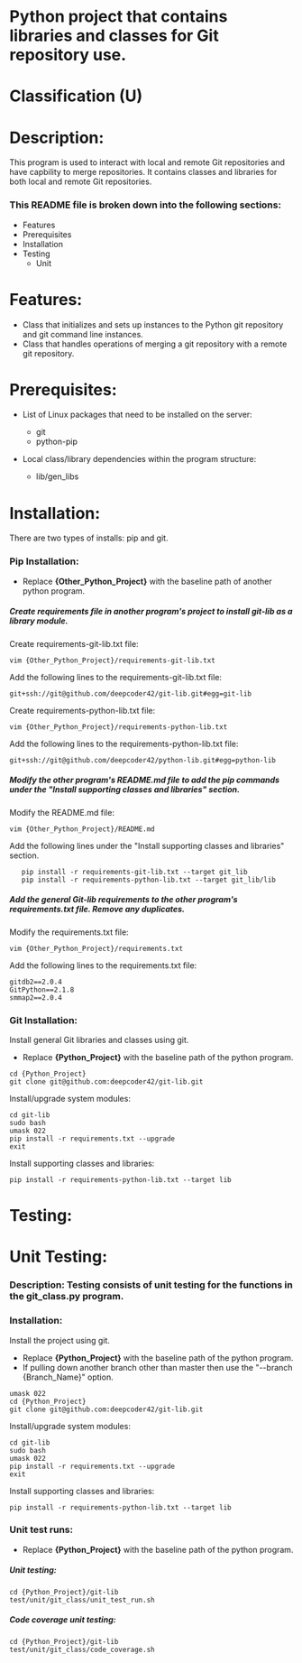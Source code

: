 # Python project that contains libraries and classes for Git repository use.
# Classification (U)

# Description:
  This program is used to interact with local and remote Git repositories and have capbility to merge repositories.  It contains classes and libraries for both local and remote Git repositories.

###  This README file is broken down into the following sections:
  * Features
  * Prerequisites
  * Installation
  * Testing
    - Unit


# Features:
  * Class that initializes and sets up instances to the Python git repository and git command line instances.
  * Class that handles operations of merging a git repository with a remote git repository.


# Prerequisites:

  * List of Linux packages that need to be installed on the server:
    - git
    - python-pip

  * Local class/library dependencies within the program structure:
    - lib/gen_libs


# Installation:
  There are two types of installs: pip and git.

### Pip Installation:
  * Replace **{Other_Python_Project}** with the baseline path of another python program.

##### Create requirements file in another program's project to install git-lib as a library module.

Create requirements-git-lib.txt file:
```
vim {Other_Python_Project}/requirements-git-lib.txt
```

Add the following lines to the requirements-git-lib.txt file:
```
git+ssh://git@github.com/deepcoder42/git-lib.git#egg=git-lib
```

Create requirements-python-lib.txt file:
```
vim {Other_Python_Project}/requirements-python-lib.txt
```

Add the following lines to the requirements-python-lib.txt file:
```
git+ssh://git@github.com/deepcoder42/python-lib.git#egg=python-lib
```

##### Modify the other program's README.md file to add the pip commands under the "Install supporting classes and libraries" section.

Modify the README.md file:
```
vim {Other_Python_Project}/README.md
```

Add the following lines under the "Install supporting classes and libraries" section.
```
   pip install -r requirements-git-lib.txt --target git_lib
   pip install -r requirements-python-lib.txt --target git_lib/lib
```

##### Add the general Git-lib requirements to the other program's requirements.txt file.  Remove any duplicates.

Modify the requirements.txt file:
```
vim {Other_Python_Project}/requirements.txt
```

Add the following lines to the requirements.txt file:
```
gitdb2==2.0.4
GitPython==2.1.8
smmap2==2.0.4
```


### Git Installation:

Install general Git libraries and classes using git.
  * Replace **{Python_Project}** with the baseline path of the python program.

```
cd {Python_Project}
git clone git@github.com:deepcoder42/git-lib.git
```

Install/upgrade system modules:
```
cd git-lib
sudo bash
umask 022
pip install -r requirements.txt --upgrade
exit
```

Install supporting classes and libraries:
```
pip install -r requirements-python-lib.txt --target lib
```


# Testing:

# Unit Testing:

### Description: Testing consists of unit testing for the functions in the git_class.py program.

### Installation:

Install the project using git.
  * Replace **{Python_Project}** with the baseline path of the python program.
  * If pulling down another branch other than master then use the "--branch {Branch_Name}" option.

```
umask 022
cd {Python_Project}
git clone git@github.com:deepcoder42/git-lib.git
```

Install/upgrade system modules:
```
cd git-lib
sudo bash
umask 022
pip install -r requirements.txt --upgrade
exit
```

Install supporting classes and libraries:
```
pip install -r requirements-python-lib.txt --target lib
```

### Unit test runs:
  * Replace **{Python_Project}** with the baseline path of the python program.

##### Unit testing:
```
cd {Python_Project}/git-lib
test/unit/git_class/unit_test_run.sh
```

##### Code coverage unit testing:
```
cd {Python_Project}/git-lib
test/unit/git_class/code_coverage.sh
```

